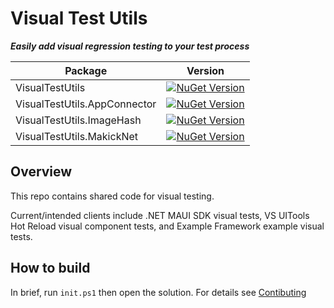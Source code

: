 # Visual Test Utils

***Easily add visual regression testing to your test process***

| Package | Version |
| ------- | ------- |
| VisualTestUtils | [![NuGet Version](https://img.shields.io/nuget/v/VisualTestUtils.svg)](https://nuget.org/packages/VisualTestUtils) |
| VisualTestUtils.AppConnector | [![NuGet Version](https://img.shields.io/nuget/v/VisualTestUtils.AppConnector.svg)](https://nuget.org/packages/VisualTestUtils.AppConnector) |
| VisualTestUtils.ImageHash| [![NuGet Version](https://img.shields.io/nuget/v/VisualTestUtils.ImageHash.svg)](https://nuget.org/packages/VisualTestUtils.ImageHash) |
| VisualTestUtils.MakickNet| [![NuGet Version](https://img.shields.io/nuget/v/VisualTestUtils.MagickNet.svg)](https://nuget.org/packages/VisualTestUtils.MagickNet) |

## Overview

This repo contains shared code for visual testing.

Current/intended clients include .NET MAUI SDK visual tests, VS UITools Hot Reload visual component tests, and Example Framework
example visual tests.

## How to build

In brief, run `init.ps1` then open the solution. For details see [Contibuting](Contributing.md)
